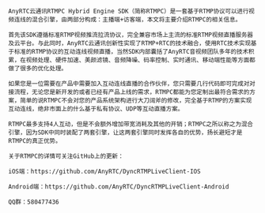     AnyRTC云通讯RTMPC Hybrid Engine SDK（简称RTMPC）是一套基于RTMP协议可以进行视频连线的混合引擎，由两部分构成：主播端+访客端，本文将主要介绍RTMPC的相关信息。

    首先该SDK遵循标准RTMP视频推流拉流协议，完全兼容市场上主流的标准RTMP视频直播服务器及云平台。与此同时，AnyRTC云通讯创新性实现了RTMP+RTC的技术融合，使用RTC技术实现基于标准的RTMP协议的互动连线视频直播，当然SDK内部囊括了AnyRTC音视频团队多年的技术积累，在视频处理、硬件加速、美颜滤镜、音频降噪、码率控制、实时通讯、移动端性能等方面都做了很多的优化处理。

    如果您是一位需要在产品中需要加入互动连线直播的合作伙伴，您只需要几行代码即可完成对对接流程，无论您是新开发的或者已经有产品上线的需求，RTMPC都能为您定制出最符合需求的方案，简单的说RTMPC不会对您的产品系统架构进行大刀阔斧的修改，完全基于RTMP的方案实现互动连线，绝非市面上的什么基于私有协议、UDP等互动直播方案。
     
    RTMPC最多支持4人互动，但是不会额外增加带宽消耗及其他的开销；RTMPC之所以称之为混合引擎，因为SDK中同时装配了两套引擎，让这两套引擎同时发挥各自的优势，扬长避短才是RTMPC的真正优势。

    关于RTMPC的详情可关注GitHub上的更新：

    iOS端：https://github.com/AnyRTC/DyncRTMPLiveClient-IOS

    Android端：https://github.com/AnyRTC/DyncRTMPLiveClient-Android

    QQ群：580477436

